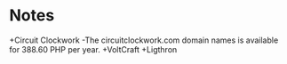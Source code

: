 # Notes

+Circuit Clockwork
  -The circuitclockwork.com domain names is available for 388.60 PHP per year.
+VoltCraft
+Ligthron

